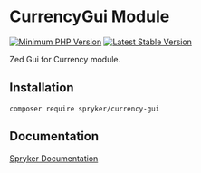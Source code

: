 # CurrencyGui Module
[![Minimum PHP Version](https://img.shields.io/badge/php-%3E%3D%208.2-8892BF.svg)](https://php.net/)
[![Latest Stable Version](https://poser.pugx.org/spryker/currency-gui/v/stable.svg)](https://packagist.org/packages/spryker/currency-gui)

Zed Gui for Currency module.

## Installation

```
composer require spryker/currency-gui
```

## Documentation

[Spryker Documentation](https://docs.spryker.com)
